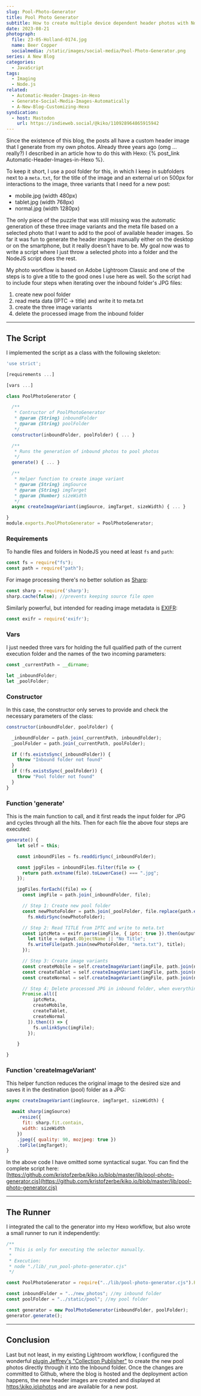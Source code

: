 ```yaml
---
slug: Pool-Photo-Generator
title: Pool Photo Generator
subtitle: How to create multiple device dependent header photos with Node
date: 2023-08-21
photograph:
  file: 23-05-Holland-0174.jpg
  name: Beer Copper
  socialmedia: /static/images/social-media/Pool-Photo-Generator.png
series: A New Blog
categories:
  - JavaScript
tags:
  - Imaging
  - Node.js
related:
  - Automatic-Header-Images-in-Hexo
  - Generate-Social-Media-Images-Automatically
  - A-New-Blog-Customizing-Hexo
syndication:
  - host: Mastodon
    url: https://indieweb.social/@kiko/110928964865915942
---
```


Since the existence of this blog, the posts all have a custom header image that I generate from my own photos. Already three years ago (omg ... really?) I described in an article how to do this with Hexo: {% post_link Automatic-Header-Images-in-Hexo %}.

To keep it short, I use a pool folder for this, in which I keep in subfolders next to a ``meta.txt``, for the title of the image and an external url on 500px for interactions to the image, three variants that I need for a new post:

- mobile.jpg (width 480px)
- tablet.jpg (width 768px)
- normal.jpg (width 1280px)

The only piece of the puzzle that was still missing was the automatic generation of these three image variants and the meta file based on a selected photo that I want to add to the pool of available header images. So far it was fun to generate the header images manually either on the desktop or on the smartphone, but it really doesn't have to be. My goal now was to write a script where I just throw a selected photo into a folder and the NodeJS script does the rest.

My photo workflow is based on Adobe Lightroom Classic and one of the steps is to give a title to the good ones I use here as well. So the script had to include four steps when iterating over the inbound folder's JPG files:

1. create new pool folder
2. read meta data (IPTC -> title) and write it to meta.txt
3. create the three image variants
4. delete the processed image from the inbound folder

<!-- more -->

---

## The Script

I implemented the script as a class with the following skeleton:

``` js pool-photo-generator.cjs
'use strict';

[requirements ...]

[vars ...]

class PoolPhotoGenerator { 

  /**
   * Contructor of PoolPhotoGenerator
   * @param {String} inboundFolder 
   * @param {String} poolFolder 
   */
  constructor(inboundFolder, poolFolder) { ... }

  /**
   * Runs the generation of inbound photos to pool photos
   */
  generate() { ... }

  /**
   * Helper function to create image variant
   * @param {String} imgSource 
   * @param {String} imgTarget 
   * @param {Number} sizeWidth 
   */
  async createImageVariant(imgSource, imgTarget, sizeWidth) { ... }

}
module.exports.PoolPhotoGenerator = PoolPhotoGenerator;
```

### Requirements

To handle files and folders in NodeJS you need at least ``fs`` and ``path``:

``` js
const fs = require("fs");
const path = require("path");
```

For image processing there's no better solution as [Sharp](https://sharp.pixelplumbing.com/):

``` js
const sharp = require('sharp');
sharp.cache(false); //prevents keeping source file open
```

Similarly powerful, but intended for reading image metadata is [EXIFR](https://mutiny.cz/exifr/):

```js
const exifr = require('exifr');
```

### Vars

I just needed three vars for holding the full qualified path of the current execution folder and the names of the two incoming parameters:

``` js
const _currentPath = __dirname;

let _inboundFolder;
let _poolFolder;
```

### Constructor

In this case, the constructor only serves to provide and check the necessary parameters of the class:

``` js
constructor(inboundFolder, poolFolder) {

  _inboundFolder = path.join(_currentPath, inboundFolder);
  _poolFolder = path.join(_currentPath, poolFolder);

  if (!fs.existsSync(_inboundFolder)) {
    throw "Inbound folder not found"
  }
  if (!fs.existsSync(_poolFolder)) {
    throw "Pool folder not found"
  }
}
```

### Function 'generate'

This is the main function to call, and it first reads the input folder for JPG and cycles through all the hits. Then for each file the above four steps are executed:

``` js
generate() { 
    let self = this;

    const inboundFiles = fs.readdirSync(_inboundFolder);

    const jpgFiles = inboundFiles.filter(file => {
      return path.extname(file).toLowerCase() === ".jpg";
    });

    jpgFiles.forEach((file) => { 
      const imgFile = path.join(_inboundFolder, file);

      // Step 1: Create new pool folder
      const newPhotoFolder = path.join(_poolFolder, file.replace(path.extname(file), ''));
        fs.mkdirSync(newPhotoFolder);

      // Step 2: Read TITLE from IPTC and write to meta.txt
      const iptcMeta = exifr.parse(imgFile, { iptc: true }).then(output => {
        let title = output.ObjectName || "No Title";
        fs.writeFile(path.join(newPhotoFolder, "meta.txt"), title);
      });

      // Step 3: Create image variants
      const createMobile = self.createImageVariant(imgFile, path.join(newPhotoFolder, "mobile.jpg"), 480);
      const createTablet = self.createImageVariant(imgFile, path.join(newPhotoFolder, "tablet.jpg"), 768);
      const createNormal = self.createImageVariant(imgFile, path.join(newPhotoFolder, "normal.jpg"), 1280);

      // Step 4: Delete processed JPG in inbound folder, when everything is done
      Promise.all([
          iptcMeta, 
          createMobile, 
          createTablet, 
          createNormal
        ]).then(() => {
          fs.unlinkSync(imgFile);
        });

    }

}
```

### Function 'createImageVariant'

This helper function reduces the original image to the desired size and saves it in the destination (pool) folder as a JPG:

``` js
async createImageVariant(imgSource, imgTarget, sizeWidth) {

  await sharp(imgSource)
    .resize({
      fit: sharp.fit.contain,
      width: sizeWidth
    })
    .jpeg({ quality: 90, mozjpeg: true })
    .toFile(imgTarget);
}
```

In the above code I have omitted some syntactical sugar. You can find the complete script here: [https://github.com/kristofzerbe/kiko.io/blob/master/lib/pool-photo-generator.cjs](https://github.com/kristofzerbe/kiko.io/blob/master/lib/pool-photo-generator.cjs)

---

## The Runner

I integrated the call to the generator into my Hexo workflow, but also wrote a small runner to run it independently:

``` js
/**
 * This is only for executing the selector manually. 
 * 
 * Execution:
 * node "./lib/_run_pool-photo-generator.cjs"
 */

const PoolPhotoGenerator = require("../lib/pool-photo-generator.cjs").PoolPhotoGenerator;

const inboundFolder = "../new_photos"; //my inbound folder
const poolFolder = "../static/pool"; //my pool folder

const generator = new PoolPhotoGenerator(inboundFolder, poolFolder);
generator.generate();
```

---

## Conclusion

Last but not least, in my existing Lightroom workflow, I configured the wonderful [plugin Jeffrey's "Collection Publisher"](http://regex.info/blog/lightroom-goodies/collection-publisher) to create the new pool photos directly through it into the Inbound folder. Once the changes are committed to Github, where the blog is hosted and the deployment action happens, the new header images are created and displayed at [https:\\kiko.io\photos](https:\\\kiko.io\photos) and are available for a new post.

